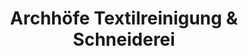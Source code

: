 ---
title: "Archhöfe Textilreinigung & Schneiderei"
url: /winterthur/archhoefe-textilreinigung-und-schneiderei/
shop: Wäscherei
---
